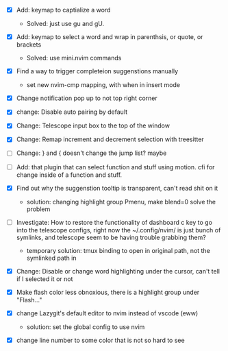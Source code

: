 - [x] Add: keymap to captialize a word
  - Solved: just use gu and gU.
- [x] Add: keymap to select a word and wrap in parenthsis, or quote, or brackets
  - Solved: use mini.nvim commands
- [x] Find a way to trigger completeion suggenstions manually
  - set new nvim-cmp mapping, with <C-k> when in insert mode
- [x] Change notification pop up to not top right corner
- [x] change: Disable auto pairing by default
- [x] Change: Telescope input box to the top of the window
- [x] Change: Remap increment and decrement selection with treesitter

- [ ] Change: } and { doesn't change the jump list? maybe
- [ ] Add: that plugin that can select function and stuff using motion. cfi for change inside of a function and stuff.

- [x] Find out why the suggenstion tooltip is transparent, can't read shit on it

  - solution: changing highlight group Pmenu, make blend=0 solve the problem

- [ ] Investigate: How to restore the functionality of dashboard c key to go into the telescope configs, right now the ~/.config/nvim/ is just bunch of symlinks, and telescope seem to be having trouble grabbing them?

  - temporary solution: tmux binding to open in original path, not the symlinked path in

- [x] Change: Disable or change word highlighting under the cursor, can't tell if I selected it or not
- [x] Make flash color less obnoxious, there is a highlight group under "Flash..."
- [x] change Lazygit's default editor to nvim instead of vscode (eww)

  - solution: set the global config to use nvim

- [x] change line number to some color that is not so hard to see
